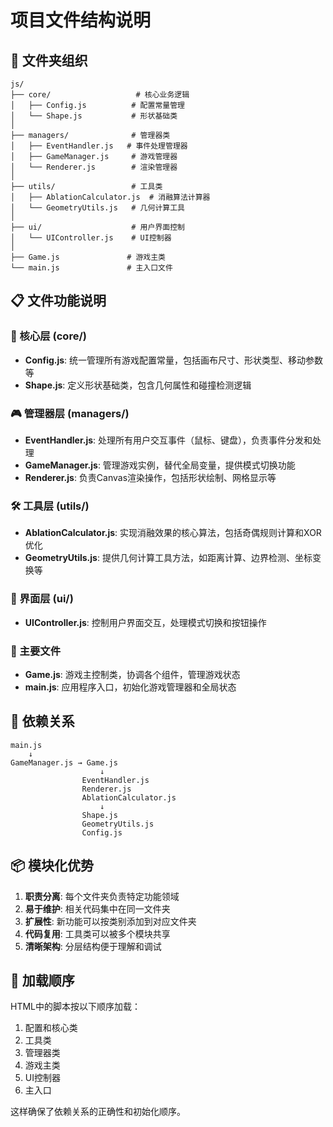 # 项目文件结构说明

## 📁 文件夹组织

```
js/
├── core/                   # 核心业务逻辑
│   ├── Config.js          # 配置常量管理
│   └── Shape.js           # 形状基础类
│
├── managers/              # 管理器类
│   ├── EventHandler.js   # 事件处理管理器
│   ├── GameManager.js     # 游戏管理器
│   └── Renderer.js        # 渲染管理器
│
├── utils/                 # 工具类
│   ├── AblationCalculator.js  # 消融算法计算器
│   └── GeometryUtils.js   # 几何计算工具
│
├── ui/                    # 用户界面控制
│   └── UIController.js    # UI控制器
│
├── Game.js               # 游戏主类
└── main.js               # 主入口文件
```

## 📋 文件功能说明

### 🔧 核心层 (core/)
- **Config.js**: 统一管理所有游戏配置常量，包括画布尺寸、形状类型、移动参数等
- **Shape.js**: 定义形状基础类，包含几何属性和碰撞检测逻辑

### 🎮 管理器层 (managers/)
- **EventHandler.js**: 处理所有用户交互事件（鼠标、键盘），负责事件分发和处理
- **GameManager.js**: 管理游戏实例，替代全局变量，提供模式切换功能
- **Renderer.js**: 负责Canvas渲染操作，包括形状绘制、网格显示等

### 🛠️ 工具层 (utils/)
- **AblationCalculator.js**: 实现消融效果的核心算法，包括奇偶规则计算和XOR优化
- **GeometryUtils.js**: 提供几何计算工具方法，如距离计算、边界检测、坐标变换等

### 🎨 界面层 (ui/)
- **UIController.js**: 控制用户界面交互，处理模式切换和按钮操作

### 🎯 主要文件
- **Game.js**: 游戏主控制类，协调各个组件，管理游戏状态
- **main.js**: 应用程序入口，初始化游戏管理器和全局状态

## 🔄 依赖关系

```
main.js
    ↓
GameManager.js → Game.js
                    ↓
                EventHandler.js
                Renderer.js
                AblationCalculator.js
                    ↓
                Shape.js
                GeometryUtils.js
                Config.js
```

## 📦 模块化优势

1. **职责分离**: 每个文件夹负责特定功能领域
2. **易于维护**: 相关代码集中在同一文件夹
3. **扩展性**: 新功能可以按类别添加到对应文件夹
4. **代码复用**: 工具类可以被多个模块共享
5. **清晰架构**: 分层结构便于理解和调试

## 🚀 加载顺序

HTML中的脚本按以下顺序加载：
1. 配置和核心类
2. 工具类
3. 管理器类
4. 游戏主类
5. UI控制器
6. 主入口

这样确保了依赖关系的正确性和初始化顺序。
